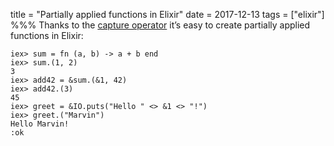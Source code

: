 title = "Partially applied functions in Elixir"
date = 2017-12-13
tags = ["elixir"]
%%%
Thanks to the [capture operator](https://hexdocs.pm/elixir/Kernel.SpecialForms.html#&/1) it’s easy to create partially applied functions in Elixir:

```
iex> sum = fn (a, b) -> a + b end
iex> sum.(1, 2)
3
iex> add42 = &sum.(&1, 42)
iex> add42.(3)
45
iex> greet = &IO.puts("Hello " <> &1 <> "!")
iex> greet.("Marvin")
Hello Marvin!
:ok
```
